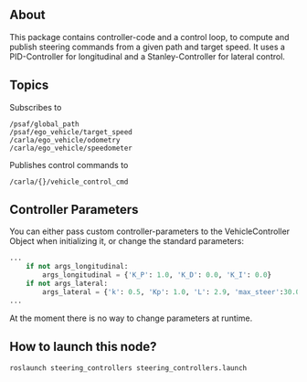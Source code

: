 ## About
This package contains controller-code and a control loop, to compute and publish steering commands from a given path and target speed.
It uses a PID-Controller for longitudinal and a Stanley-Controller for lateral control.

## Topics
Subscribes to
```
/psaf/global_path 
/psaf/ego_vehicle/target_speed
/carla/ego_vehicle/odometry
/carla/ego_vehicle/speedometer

```

Publishes control commands to
```
/carla/{}/vehicle_control_cmd

```
## Controller Parameters
You can either pass custom controller-parameters to the VehicleController Object when initializing it, or change the standard parameters:

```python
...
    if not args_longitudinal:
        args_longitudinal = {'K_P': 1.0, 'K_D': 0.0, 'K_I': 0.0}
    if not args_lateral:
        args_lateral = {'k': 0.5, 'Kp': 1.0, 'L': 2.9, 'max_steer':30.0}
...
```
At the moment there is no way to change parameters at runtime. 

## How to launch this node?
```shell
roslaunch steering_controllers steering_controllers.launch
```